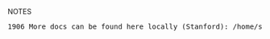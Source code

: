 NOTES

<pre>
1906 More docs can be found here locally (Stanford): /home/steveri/projects/fft/doc/
</pre>